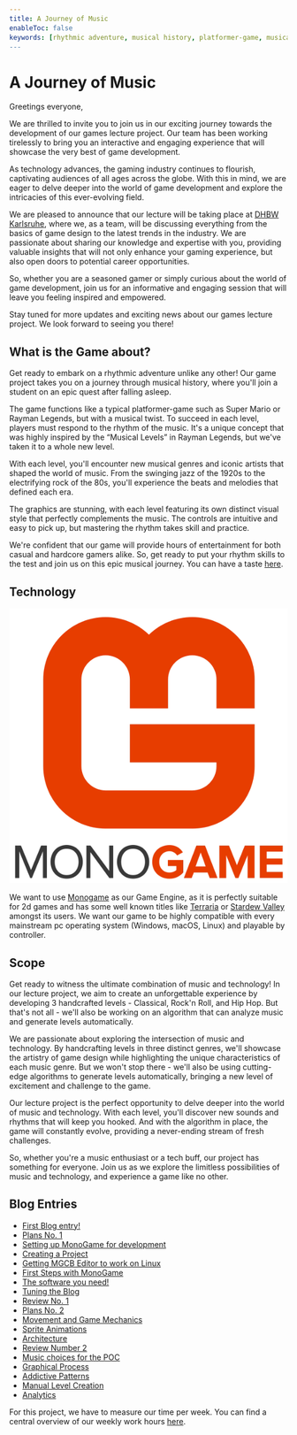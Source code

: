```yaml
---
title: A Journey of Music
enableToc: false
keywords: [rhythmic adventure, musical history, platformer-game, musical twist, Rayman Legends, music genres, iconic artists, stunning graphics, intuitive controls, immersive, engaging experience, casual gamer, hardcore gamer, rhythm skills, music, technology, handcrafted levels, Classical, Rock'n Roll, Hip Hop, algorithm, game design, cutting-edge, excitement, challenge, sounds, rhythms, music enthusiast, tech buff, limitless possibilities]
---
```


#  A Journey of Music
Greetings everyone,

We are thrilled to invite you to join us in our exciting journey towards the development of our games lecture project. Our team has been working tirelessly to bring you an interactive and engaging experience that will showcase the very best of game development.

As technology advances, the gaming industry continues to flourish, captivating audiences of all ages across the globe. With this in mind, we are eager to delve deeper into the world of game development and explore the intricacies of this ever-evolving field.

We are pleased to announce that our lecture will be taking place at [DHBW Karlsruhe](https://www.karlsruhe.dhbw.de/startseite.html), where we, as a team, will be discussing everything from the basics of game design to the latest trends in the industry. We are passionate about sharing our knowledge and expertise with you, providing valuable insights that will not only enhance your gaming experience, but also open doors to potential career opportunities.

So, whether you are a seasoned gamer or simply curious about the world of game development, join us for an informative and engaging session that will leave you feeling inspired and empowered.

Stay tuned for more updates and exciting news about our games lecture project. We look forward to seeing you there!

## What is the Game about?
Get ready to embark on a rhythmic adventure unlike any other! Our game project takes you on a journey through musical history, where you'll join a student on an epic quest after falling asleep.

The game functions like a typical platformer-game such as Super Mario or Rayman Legends, but with a musical twist. To succeed in each level, players must respond to the rhythm of the music. It's a unique concept that was highly inspired by the “Musical Levels” in Rayman Legends, but we've taken it to a whole new level.

With each level, you'll encounter new musical genres and iconic artists that shaped the world of music. From the swinging jazz of the 1920s to the electrifying rock of the 80s, you'll experience the beats and melodies that defined each era.

The graphics are stunning, with each level featuring its own distinct visual style that perfectly complements the music. The controls are intuitive and easy to pick up, but mastering the rhythm takes skill and practice.

We're confident that our game will provide hours of entertainment for both casual and hardcore gamers alike. So, get ready to put your rhythm skills to the test and join us on this epic musical journey. You can have a taste [here](https://www.youtube.com/watch?v=yT6XOfy2gEE).

## Technology
![](notes/images/monogame_logo.webp)

We want to use [Monogame](https://www.monogame.net/showcase/) as our Game Engine, as it is perfectly suitable for 2d games and has some well known titles like [Terraria](https://terraria.org/) or [Stardew Valley](https://www.stardewvalley.net/) amongst its users.
We want our game to be highly compatible with every mainstream pc operating system (Windows, macOS, Linux) and playable by controller.

## Scope
Get ready to witness the ultimate combination of music and technology! In our lecture project, we aim to create an unforgettable experience by developing 3 handcrafted levels - Classical, Rock'n Roll, and Hip Hop. But that's not all - we'll also be working on an algorithm that can analyze music and generate levels automatically.

We are passionate about exploring the intersection of music and technology. By handcrafting levels in three distinct genres, we'll showcase the artistry of game design while highlighting the unique characteristics of each music genre. But we won't stop there - we'll also be using cutting-edge algorithms to generate levels automatically, bringing a new level of excitement and challenge to the game.

Our lecture project is the perfect opportunity to delve deeper into the world of music and technology. With each level, you'll discover new sounds and rhythms that will keep you hooked. And with the algorithm in place, the game will constantly evolve, providing a never-ending stream of fresh challenges.

So, whether you're a music enthusiast or a tech buff, our project has something for everyone. Join us as we explore the limitless possibilities of music and technology, and experience a game like no other.

## Blog Entries
- [First Blog entry!](notes/First%20Blog%20entry!.md)
- [Plans No. 1](notes/Plans%20Number%201.md)
- [Setting up MonoGame for development](notes/Setting%20up%20MonoGame%20for%20development.md)
- [Creating a Project](notes/Creating%20a%20Project.md)
- [Getting MGCB Editor to work on Linux](notes/Getting%20MGCB%20Editor%20to%20work%20on%20Linux.md)
- [First Steps with MonoGame](notes/First%20Steps%20with%20MonoGame.md)
- [The software you need!](notes/The%20software%20you%20need!.md)
- [Tuning the Blog](notes/Tuning%20the%20Blog.md)
- [Review No. 1](notes/Review%20Number%201.md)
- [Plans No. 2](notes/Plans%20Number%202.md)
- [Movement and Game Mechanics](notes/Movement%20and%20Game%20Mechanics.md)
- [Sprite Animations](notes/Sprite%20Animations.md)
- [Architecture](notes/Architecture.md)
- [Review Number 2](notes/Review%20Number%202.md)
- [Music choices for the POC](notes/Music%20choices%20for%20the%20POC.md)
- [Graphical Process](notes/Graphical%20Process.md)
- [Addictive Patterns](notes/Addictive%20Patterns.md)
- [Manual Level Creation](notes/Manual%20Level%20Creation.md)
- [Analytics](notes/Analytics.md)

For this project, we have to measure our time per week. You can find a central overview of our weekly work hours [here](notes/Times.md).